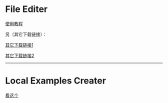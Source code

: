 # File Editer
[使用教程](https://blog.csdn.net/Y3808080/article/details/141998377)

另（其它下载链接）：

[其它下载链接1](https://download.csdn.net/download/Y3808080/89714739)

[其它下载链接2](https://www.123pan.com/s/yw4YTd-YJ5Pv)

---

# Local Examples Creater
[看这个](https://name317.github.io/crunweb/?mode=pre&to=bigsmall,bigsmall,bigsmall,smallinfo,smallinfo,smallinfo,smallinfo,buttonjump,buttonjump,buttonjump,&cbj=%E4%B8%8B%E8%BD%BD%E9%93%BE%E6%8E%A51,https://github.com/YXY317Coder/MyProjects/tree/main/Local%20Examples%20Creater,%E4%B8%8B%E8%BD%BD%E9%93%BE%E6%8E%A52,https://www.123pan.com/s/yw4YTd-gJ5Pv,%E4%B8%8B%E8%BD%BD%E9%93%BE%E6%8E%A53,https://download.csdn.net/download/Y3808080/89666888,&cbs=%E6%96%87%E4%BB%B6%E5%90%8D%EF%BC%9ALocal%20Examples%20Creater%20V1.1.4,%E6%9C%AC%E6%96%87%E4%BB%B6%E7%94%B1%20Turbowarp%20%E5%88%B6%E4%BD%9C%EF%BC%8C%E4%BD%BF%E7%94%A8%E8%BD%AC%E6%8D%A2%E5%99%A8%E8%BD%AC%E6%8D%A2%E6%88%90%20HTML%E3%80%82,%E5%A6%82%E4%BD%95%E4%BD%BF%E7%94%A8%EF%BC%9F,%E8%87%AA%E5%B7%B1%E5%88%B0%E6%96%87%E4%BB%B6%E9%87%8C%E7%9C%8B%EF%BC%8C%E6%9C%89%E6%96%87%E5%AD%97%EF%BC%8C%E7%9C%8B%E4%B8%8D%E6%87%82%E7%A7%81%E4%BF%A1%E4%BD%9C%E8%80%85%E3%80%82,%E8%83%BD%E5%B9%B2%E4%BB%80%E4%B9%88%EF%BC%9F,%E6%9C%AC%E6%96%87%E4%BB%B6%E6%98%AF%E6%83%B3%E8%AE%A9%E5%9C%A8%E6%B4%9B%E8%B0%B7%E5%8F%8A%E5%85%B6%E5%AE%83%E7%BD%91%E7%AB%99%E9%80%A0%E9%A2%98%E7%9A%84%E4%BA%BA%E9%80%A0%E6%95%B0%E6%8D%AE%EF%BC%88%E9%80%A0%E9%A2%98%E7%9B%AE%EF%BC%89%E5%BF%AB%E4%B8%80%E4%BA%9B%EF%BC%8C%E8%99%BD%E7%84%B6%E6%B2%A1%E6%9C%89%E6%8F%90%E4%BE%9B%E4%B8%80%E9%94%AE%E9%80%A0%E6%95%B0%E6%8D%AE%E7%9A%84%E5%8A%9F%E8%83%BD%EF%BC%8C%E4%BD%86%E4%B9%9F%E6%9C%89%E5%9B%9B%E4%B8%AA%E5%8A%9F%E8%83%BD%E5%8F%AF%E4%BB%A5%E6%BB%A1%E8%B6%B3%E5%A4%A7%E5%AE%B6%E7%9A%84%E5%A4%A7%E9%83%A8%E5%88%86%E9%9C%80%E6%B1%82%EF%BC%9A,&csi=%E2%80%9C%E6%89%8B%E5%8A%A8%E9%80%A0%E6%95%B0%E6%8D%AE%E2%80%9D,%E6%89%8B%E5%8A%A8%E9%80%A0%E6%95%B0%E6%8D%AE,%E2%80%9C%E7%B2%98%E8%B4%B4%E9%80%A0%E6%95%B0%E6%8D%AE%E2%80%9D,%EF%BC%88%E7%B2%98%E8%B4%B4%E6%95%B0%E6%8D%AE%EF%BC%89,%E2%80%9C%E9%9A%8F%E6%9C%BA%E5%AD%97%E7%AC%A6%E4%B8%B2%E2%80%9D,%E9%9A%8F%E6%9C%BA%E5%AD%97%E7%AC%A6%E4%B8%B2,%E2%80%9C%E5%A4%84%E7%90%86%E5%AD%97%E7%AC%A6%E4%B8%B2%E2%80%9D,%E5%A4%84%E7%90%86%E5%AD%97%E7%AC%A6%E4%B8%B2,&nvw=mid,mid,mid,mid,mid,mid,mid,mid,mid,mid,)
